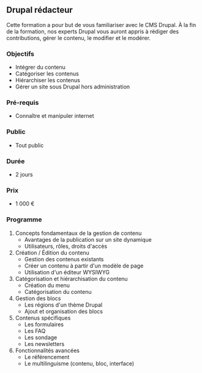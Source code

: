 ## Drupal rédacteur

Cette formation a pour but de vous familiariser avec le CMS Drupal. À la fin de la formation, nos experts Drupal vous auront appris à rédiger des contributions, gérer le contenu, le modifier et le modérer.

### Objectifs

   * Intégrer du contenu
   * Catégoriser les contenus
   * Hiérarchiser les contenus
   * Gérer un site sous Drupal hors administration

### Pré-requis

   * Connaître et manipuler internet

### Public

  * Tout public

### Durée

* 2 jours

### Prix

* 1 000 €

### Programme

1. Concepts fondamentaux de la gestion de contenu
    * Avantages de la publication sur un site dynamique
    * Utilisateurs, rôles, droits d'accès
2. Création / Édition du contenu
    * Gestion des contenus existants
    * Créer un contenu à partir d'un modèle de page
    * Utilisation d'un éditeur WYSIWYG
3. Catégorisation et hiérarchisation du contenu
    * Création du menu
    * Catégorisation du contenu
4. Gestion des blocs
    * Les régions d'un thème Drupal
    * Ajout et organisation des blocs
5. Contenus spécifiques
    * Les formulaires
    * Les FAQ
    * Les sondage
    * Les newsletters
6. Fonctionnalités avancées
    * Le référencement
    * Le multilinguisme (contenu, bloc, interface)



